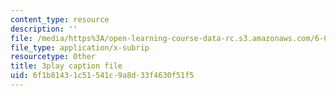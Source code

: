 ```yaml
---
content_type: resource
description: ''
file: /media/https%3A/open-learning-course-data-rc.s3.amazonaws.com/6-042j-mathematics-for-computer-science-spring-2015/6f1b81431c51541c9a8d33f4630f51f5_D3E5CKebKuQ.vtt
file_type: application/x-subrip
resourcetype: Other
title: 3play caption file
uid: 6f1b8143-1c51-541c-9a8d-33f4630f51f5
---
```

